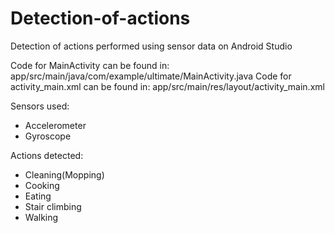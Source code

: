 # Detection-of-actions
Detection of actions performed using sensor data on Android Studio

Code for MainActivity can be found in: app/src/main/java/com/example/ultimate/MainActivity.java
Code for activity_main.xml can be found in: app/src/main/res/layout/activity_main.xml

Sensors used: 
- Accelerometer
- Gyroscope


Actions detected: 
- Cleaning(Mopping)
- Cooking
- Eating 
- Stair climbing
- Walking

